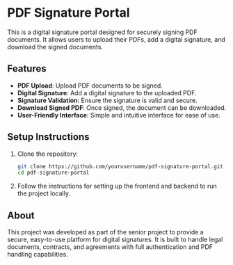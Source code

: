 # PDF Signature Portal

This is a digital signature portal designed for securely signing PDF documents. It allows users to upload their PDFs, add a digital signature, and download the signed documents.

## Features

- **PDF Upload**: Upload PDF documents to be signed.
- **Digital Signature**: Add a digital signature to the uploaded PDF.
- **Signature Validation**: Ensure the signature is valid and secure.
- **Download Signed PDF**: Once signed, the document can be downloaded.
- **User-Friendly Interface**: Simple and intuitive interface for ease of use.

## Setup Instructions

1. Clone the repository:
    ```bash
    git clone https://github.com/yourusername/pdf-signature-portal.git
    cd pdf-signature-portal
    ```

2. Follow the instructions for setting up the frontend and backend to run the project locally.

## About

This project was developed as part of the senior project to provide a secure, easy-to-use platform for digital signatures. It is built to handle legal documents, contracts, and agreements with full authentication and PDF handling capabilities.

